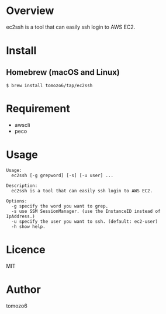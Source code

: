 # Overview
ec2ssh is a tool that can easily ssh login to AWS EC2.

# Install
## Homebrew (macOS and Linux)
```
$ brew install tomozo6/tap/ec2ssh
```
# Requirement
- awscli
- peco

# Usage
```
Usage:
  ec2ssh [-g grepword] [-s] [-u user] ...

Description:
  ec2ssh is a tool that can easily ssh login to AWS EC2.

Options:
  -g specify the word you want to grep.
  -s use SSM SessionManager. (use the InstanceID instead of IpAddress.)
  -u specify the user you want to ssh. (default: ec2-user)
  -h show help.
```

# Licence
MIT

# Author
tomozo6